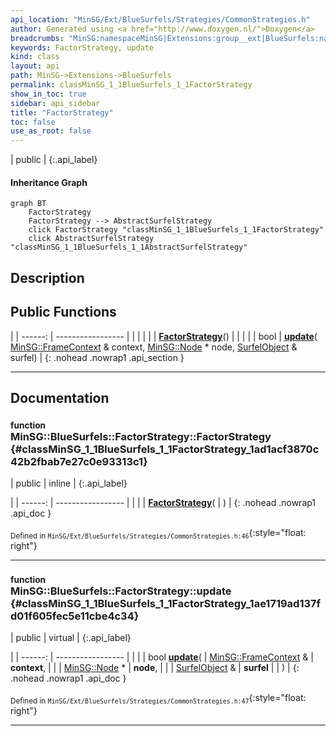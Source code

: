 ```yaml
---
api_location: "MinSG/Ext/BlueSurfels/Strategies/CommonStrategies.h"
author: Generated using <a href="http://www.doxygen.nl/">Doxygen</a>
breadcrumbs: "MinSG:namespaceMinSG|Extensions:group__ext|BlueSurfels:namespaceMinSG_1_1BlueSurfels"
keywords: FactorStrategy, update
kind: class
layout: api
path: MinSG->Extensions->BlueSurfels
permalink: classMinSG_1_1BlueSurfels_1_1FactorStrategy
show_in_toc: true
sidebar: api_sidebar
title: "FactorStrategy"
toc: false
use_as_root: false
---
```


| public |
{:.api_label}

#### Inheritance Graph

```mermaid
graph BT
	FactorStrategy
	FactorStrategy --> AbstractSurfelStrategy
	click FactorStrategy "classMinSG_1_1BlueSurfels_1_1FactorStrategy"
	click AbstractSurfelStrategy "classMinSG_1_1BlueSurfels_1_1AbstractSurfelStrategy"
```

## Description





## Public Functions

|
| ------: | ----------------- |
|  | |
|  | **[FactorStrategy](#classMinSG_1_1BlueSurfels_1_1FactorStrategy_1ad1acf3870c42b2fbab7e27c0e93313c1)**() |
|  | |
| bool | **[update](#classMinSG_1_1BlueSurfels_1_1FactorStrategy_1ae1719ad137fd01f605fec5e11cbe4c34)**( [MinSG::FrameContext](classMinSG_1_1FrameContext) & context,  [MinSG::Node](classMinSG_1_1Node) * node,  [SurfelObject](structMinSG_1_1BlueSurfels_1_1SurfelObject) & surfel) |
{: .nohead .nowrap1 .api_section }


-------------------------------------------------------------------

## Documentation

### <small>function</small><br/> MinSG::BlueSurfels::FactorStrategy::FactorStrategy {#classMinSG_1_1BlueSurfels_1_1FactorStrategy_1ad1acf3870c42b2fbab7e27c0e93313c1}

| public | inline |
{:.api_label}

|
| ------: | ----------------- |
|  |
|  **[FactorStrategy](#classMinSG_1_1BlueSurfels_1_1FactorStrategy_1ad1acf3870c42b2fbab7e27c0e93313c1)**( |  ) |
{: .nohead .nowrap1 .api_doc }





<sub>Defined in `MinSG/Ext/BlueSurfels/Strategies/CommonStrategies.h:46`</sub>{:style="float: right"}

-------------------------------------------------------------------

### <small>function</small><br/> MinSG::BlueSurfels::FactorStrategy::update {#classMinSG_1_1BlueSurfels_1_1FactorStrategy_1ae1719ad137fd01f605fec5e11cbe4c34}

| public | virtual |
{:.api_label}

|
| ------: | ----------------- |
|  |
| bool **[update](#classMinSG_1_1BlueSurfels_1_1FactorStrategy_1ae1719ad137fd01f605fec5e11cbe4c34)**( |  [MinSG::FrameContext](classMinSG_1_1FrameContext) & | **context**, |
| |  [MinSG::Node](classMinSG_1_1Node) * | **node**, |
| |  [SurfelObject](structMinSG_1_1BlueSurfels_1_1SurfelObject) & | **surfel** |
|   ) |
{: .nohead .nowrap1 .api_doc }





<sub>Defined in `MinSG/Ext/BlueSurfels/Strategies/CommonStrategies.h:47`</sub>{:style="float: right"}

-------------------------------------------------------------------

